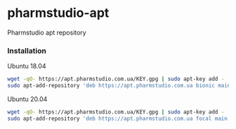 # pharmstudio-apt
Pharmstudio apt repository

### Installation
Ubuntu 18.04
```bash
wget -qO- https://apt.pharmstudio.com.ua/KEY.gpg | sudo apt-key add -
sudo apt-add-repository 'deb https://apt.pharmstudio.com.ua bionic main'
```

Ubuntu 20.04
```bash
wget -qO- https://apt.pharmstudio.com.ua/KEY.gpg | sudo apt-key add -
sudo apt-add-repository 'deb https://apt.pharmstudio.com.ua focal main'
```
